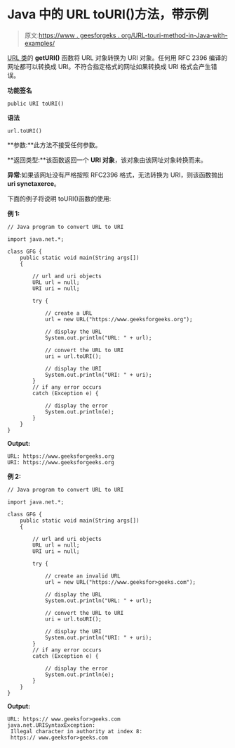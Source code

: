 # Java 中的 URL toURI()方法，带示例

> 原文:[https://www . geesforgeks . org/URL-touri-method-in-Java-with-examples/](https://www.geeksforgeeks.org/url-touri-method-in-java-with-examples/)

[URL 类](https://www.geeksforgeeks.org/url-class-java-examples/)的 **getURI()** 函数将 URL 对象转换为 URI 对象。任何用 RFC 2396 编译的网址都可以转换成 URI。不符合指定格式的网址如果转换成 URI 格式会产生错误。

**功能签名**

```
public URI toURI()

```

**语法**

```
url.toURI()

```

**参数:**此方法不接受任何参数。

**返回类型:**该函数返回一个 **URI 对象**，该对象由该网址对象转换而来。

**异常**:如果该网址没有严格按照 RFC2396 格式，无法转换为 URI，则该函数抛出**uri synctaxerce**。

下面的例子将说明 toURI()函数的使用:

**例 1:**

```
// Java program to convert URL to URI

import java.net.*;

class GFG {
    public static void main(String args[])
    {

        // url and uri objects
        URL url = null;
        URI uri = null;

        try {

            // create a URL
            url = new URL("https://www.geeksforgeeks.org");

            // display the URL
            System.out.println("URL: " + url);

            // convert the URL to URI
            uri = url.toURI();

            // display the URI
            System.out.println("URI: " + uri);
        }
        // if any error occurs
        catch (Exception e) {

            // display the error
            System.out.println(e);
        }
    }
}
```

**Output:**

```
URL: https://www.geeksforgeeks.org
URI: https://www.geeksforgeeks.org

```

**例 2:**

```
// Java program to convert URL to URI

import java.net.*;

class GFG {
    public static void main(String args[])
    {

        // url and uri objects
        URL url = null;
        URI uri = null;

        try {

            // create an invalid URL
            url = new URL("https://www.geeksfor>geeks.com");

            // display the URL
            System.out.println("URL: " + url);

            // convert the URL to URI
            uri = url.toURI();

            // display the URI
            System.out.println("URI: " + uri);
        }
        // if any error occurs
        catch (Exception e) {

            // display the error
            System.out.println(e);
        }
    }
}
```

**Output:**

```
URL: https:// www.geeksfor>geeks.com
java.net.URISyntaxException:
 Illegal character in authority at index 8:
 https:// www.geeksfor>geeks.com

```